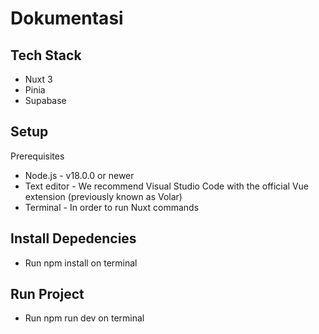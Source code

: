 # Dokumentasi

## Tech Stack 
- Nuxt 3
- Pinia
- Supabase

## Setup
Prerequisites
- Node.js - v18.0.0 or newer
- Text editor - We recommend Visual Studio Code with the official Vue extension (previously known as Volar)
- Terminal - In order to run Nuxt commands

## Install Depedencies
- Run npm install on terminal

## Run Project
- Run npm run dev on terminal
